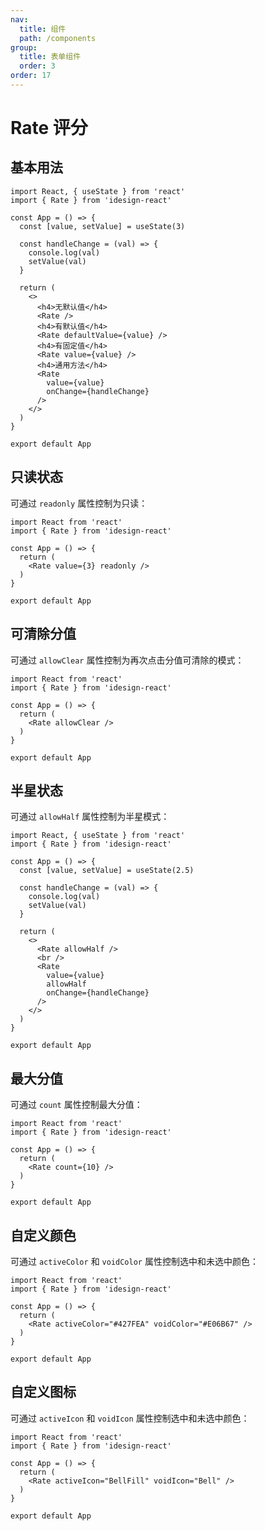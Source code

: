 ```yaml
---
nav:
  title: 组件
  path: /components
group:
  title: 表单组件
  order: 3
order: 17
---
```


# Rate 评分

## 基本用法

```tsx
import React, { useState } from 'react'
import { Rate } from 'idesign-react'

const App = () => {
  const [value, setValue] = useState(3)

  const handleChange = (val) => {
    console.log(val)
    setValue(val)
  }

  return (
    <>
      <h4>无默认值</h4>
      <Rate />
      <h4>有默认值</h4>
      <Rate defaultValue={value} />
      <h4>有固定值</h4>
      <Rate value={value} />
      <h4>通用方法</h4>
      <Rate
        value={value}
        onChange={handleChange}
      />
    </>
  )
}

export default App
```

## 只读状态

可通过 `readonly` 属性控制为只读：

```tsx
import React from 'react'
import { Rate } from 'idesign-react'

const App = () => {
  return (
    <Rate value={3} readonly />
  )
}

export default App
```

## 可清除分值

可通过 `allowClear` 属性控制为再次点击分值可清除的模式：

```tsx
import React from 'react'
import { Rate } from 'idesign-react'

const App = () => {
  return (
    <Rate allowClear />
  )
}

export default App
```

## 半星状态

可通过 `allowHalf` 属性控制为半星模式：

```tsx
import React, { useState } from 'react'
import { Rate } from 'idesign-react'

const App = () => {
  const [value, setValue] = useState(2.5)

  const handleChange = (val) => {
    console.log(val)
    setValue(val)
  }

  return (
    <>
      <Rate allowHalf />
      <br />
      <Rate
        value={value}
        allowHalf
        onChange={handleChange}
      />
    </>
  )
}

export default App
```

## 最大分值

可通过 `count` 属性控制最大分值：

```tsx
import React from 'react'
import { Rate } from 'idesign-react'

const App = () => {
  return (
    <Rate count={10} />
  )
}

export default App
```

## 自定义颜色

可通过 `activeColor` 和 `voidColor` 属性控制选中和未选中颜色：

```tsx
import React from 'react'
import { Rate } from 'idesign-react'

const App = () => {
  return (
    <Rate activeColor="#427FEA" voidColor="#E06B67" />
  )
}

export default App
```

## 自定义图标

可通过 `activeIcon` 和 `voidIcon` 属性控制选中和未选中颜色：

```tsx
import React from 'react'
import { Rate } from 'idesign-react'

const App = () => {
  return (
    <Rate activeIcon="BellFill" voidIcon="Bell" />
  )
}

export default App
```

<API />
